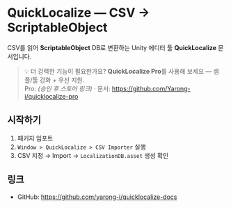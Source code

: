 # QuickLocalize — CSV → ScriptableObject

CSV를 읽어 **ScriptableObject** DB로 변환하는 Unity 에디터 툴 **QuickLocalize** 문서입니다.

> 💡 더 강력한 기능이 필요한가요? **QuickLocalize Pro**를 사용해 보세요 — 샘플/툴 강화 + 우선 지원.  
> Pro: _(승인 후 스토어 링크)_ · 문서: https://github.com/Yarong-i/quicklocalize-pro


## 시작하기
1) 패키지 임포트  
2) `Window > QuickLocalize > CSV Importer` 실행  
3) CSV 지정 → Import → `LocalizationDB.asset` 생성 확인

## 링크
- GitHub: https://github.com/yarong-i/quicklocalize-docs
